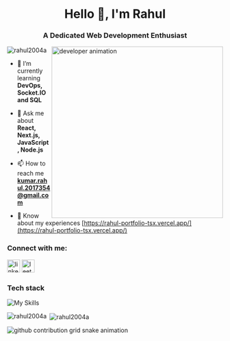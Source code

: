 <h1 align="center">Hello 👋, I'm Rahul</h1>
<h3 align="center">A Dedicated Web Development Enthusiast</h3>

<img align="right" alt="developer animation"  width="400" src="https://media.tenor.com/Li7HobCHqa0AAAAi/trial.gif" />

<p align="left"> <img src="https://komarev.com/ghpvc/?username=rahul2004a&label=Profile%20views&color=0e75b6&style=flat" alt="rahul2004a" /> </p>

- 🌱 I’m currently learning **DevOps, Socket.IO and SQL**

- 💬 Ask me about **React, Next.js, JavaScript, Node.js**

- 📫 How to reach me **kumar.rahul.2017354@gmail.com**

- 📄 Know about my experiences [https://rahul-portfolio-tsx.vercel.app/](https://rahul-portfolio-tsx.vercel.app/)

<h3 align="left">Connect with me:</h3>
<p align="left">
<a href="https://www.linkedin.com/in/rahul-kumar-10883821a/" target="blank"><img src="https://img.shields.io/static/v1?message=LinkedIn&logo=linkedin&label=&color=0077B5&logoColor=white&labelColor=&style=for-the-badge" height="30" alt="linkedin logo"  /></a>
<a href="https://leetcode.com/rahul_kumar2013/" target="blank"><img src="https://img.shields.io/static/v1?message=LeetCode&logo=leetcode&label=&color=black&logoColor=orange&labelColor=&style=for-the-badge" height="30" alt="leetcode logo"  /></a>
</p>

<h3 align="left">Tech stack</h3>

![My Skills](https://skillicons.dev/icons?i=js,react,next,tailwind,redux,express,nodejs,mongodb,ts,postgres,py,bootstrap,cpp)

  

<p><img align="left" src="https://github-readme-stats.vercel.app/api/top-langs?username=rahul2004a&show_icons=true&locale=en&layout=compact" alt="rahul2004a" /></p>

<p>&nbsp;<img align="center" src="https://github-readme-stats.vercel.app/api?username=rahul2004a&show_icons=true&locale=en" alt="rahul2004a" /></p>

<picture>
  <source media="(prefers-color-scheme: dark)" srcset="https://raw.githubusercontent.com/rahul2004a/rahul2004a/output/github-contribution-grid-snake-dark.svg">
  <source media="(prefers-color-scheme: light)" srcset="https://raw.githubusercontent.com/rahul2004a/rahul2004a/output/github-contribution-grid-snake.svg">
  <img alt="github contribution grid snake animation" src="https://raw.githubusercontent.com/rahul2004a/rahul2004a/output/github-contribution-grid-snake.svg">
</picture>
